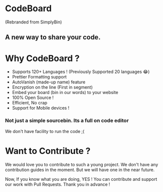 # CodeBoard
(Rebranded from SimplyBin)

## A new way to share your code.

# Why CodeBoard ?

- Supports 120+ Languages ! (Previously Supported 20 languages 😂)
- Prettier Formatting support
- AutoVanish (made-up name) feature
- Encryption on the line (First in segment)
- Embed your board (bin in our words) to your website
- 100% Open Source !
- Efficient, No crap
- Support for Mobile devices !

### Not just a simple sourcebin. Its a full on code editor
We don't have facility to run the code ;(

# Want to Contribute ?
We would love you to contribute to such a young project. We don't have any contribution guides in the moment. But we will have one in the near future. 

Now, If you know what you are doing, YES ! You can contribute and support our work with Pull Requests. Thank you in advance !